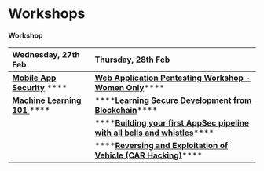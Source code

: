 # Workshops

**Workshop** 

| Wednesday, 27th Feb | Thursday, 28th Feb  |
| :--- | :--- |
| [**Mobile App Security**](https://www.owaspseasides.com/events/mobile-appsecurity) **** | [**Web Application Pentesting Workshop - Women Only**](https://www.owaspseasides.com/events/penetration-testing-workshop)\*\*\*\* |
| [**Machine Learning 101** ](https://www.owaspseasides.com/events/machine-learning-101-workshop)\*\*\*\* | \*\*\*\*[**Learning Secure Development from Blockchain**](https://www.owaspseasides.com/events/learning-secure-development-from-blockchained)\*\*\*\* |
|  | \*\*\*\*[**Building your first AppSec pipeline with all bells and whistles**](https://www.owaspseasides.com/events/building-your-first-appsec-pipeline-with-all-bells-and-whistles)\*\*\*\* |
|  | \*\*\*\*[**Reversing and Exploitation of Vehicle \(CAR Hacking\)**](https://www.owaspseasides.com/events/car-hacking-village)\*\*\*\* |



